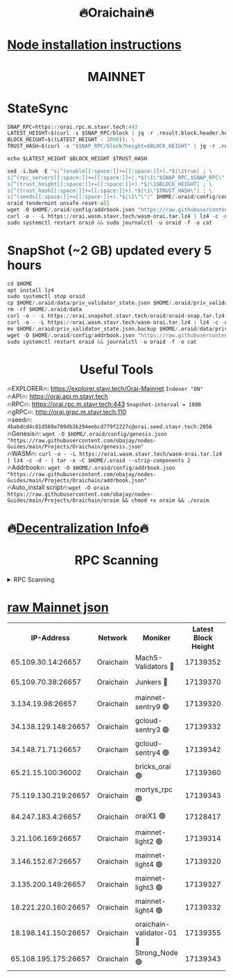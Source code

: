 <h1 align="center"> 🔥Oraichain🔥</h1>

[Node installation instructions](https://github.com/obajay/nodes-Guides/tree/main/Projects/Oraichain)
=
<h1 align="center"> MAINNET</h1>

# StateSync
```python
SNAP_RPC=https://orai.rpc.m.stavr.tech:443
LATEST_HEIGHT=$(curl -s $SNAP_RPC/block | jq -r .result.block.header.height); \
BLOCK_HEIGHT=$((LATEST_HEIGHT - 1000)); \
TRUST_HASH=$(curl -s "$SNAP_RPC/block?height=$BLOCK_HEIGHT" | jq -r .result.block_id.hash)

echo $LATEST_HEIGHT $BLOCK_HEIGHT $TRUST_HASH

sed -i.bak -E "s|^(enable[[:space:]]+=[[:space:]]+).*$|\1true| ; \
s|^(rpc_servers[[:space:]]+=[[:space:]]+).*$|\1\"$SNAP_RPC,$SNAP_RPC\"| ; \
s|^(trust_height[[:space:]]+=[[:space:]]+).*$|\1$BLOCK_HEIGHT| ; \
s|^(trust_hash[[:space:]]+=[[:space:]]+).*$|\1\"$TRUST_HASH\"| ; \
s|^(seeds[[:space:]]+=[[:space:]]+).*$|\1\"\"|" $HOME/.oraid/config/config.toml
oraid tendermint unsafe-reset-all
wget -O $HOME/.oraid/config/addrbook.json "https://raw.githubusercontent.com/obajay/nodes-Guides/main/Projects/Oraichain/addrbook.json"
curl -o - -L https://orai.wasm.stavr.tech/wasm-orai.tar.lz4 | lz4 -c -d - | tar -x -C $HOME/.oraid --strip-components 2
sudo systemctl restart oraid && sudo journalctl -u oraid -f -o cat
```
# SnapShot (~2 GB) updated every 5 hours
```python
cd $HOME
apt install lz4
sudo systemctl stop oraid
cp $HOME/.oraid/data/priv_validator_state.json $HOME/.oraid/priv_validator_state.json.backup
rm -rf $HOME/.oraid/data
curl -o - -L https://orai.snapshot.stavr.tech/oraid/oraid-snap.tar.lz4 | lz4 -c -d - | tar -x -C $HOME/.oraid --strip-components 2
curl -o - -L https://orai.wasm.stavr.tech/wasm-orai.tar.lz4 | lz4 -c -d - | tar -x -C $HOME/.oraid --strip-components 2
mv $HOME/.oraid/priv_validator_state.json.backup $HOME/.oraid/data/priv_validator_state.json
wget -O $HOME/.oraid/config/addrbook.json "https://raw.githubusercontent.com/obajay/nodes-Guides/main/Projects/Oraichain/addrbook.json"
sudo systemctl restart oraid && journalctl -u oraid -f -o cat
```

 <h1 align="center"> Useful Tools</h1>

🔥EXPLORER🔥:     https://explorer.stavr.tech/Orai-Mainnet        `Indexer "ON"` \
🔥API🔥:          https://orai.api.m.stavr.tech \
🔥RPC🔥:          https://orai.rpc.m.stavr.tech:443              `Snapshot-interval = 1000` \
🔥gRPC🔥:         http://orai.grpc.m.stavr.tech:110 \
🔥seed🔥:      `4babdcd4c81d589e789db3b294eebcd779f2227c@orai.seed.stavr.tech:2056` \
🔥Genesis🔥:   `wget -O $HOME/.oraid/config/genesis.json "https://raw.githubusercontent.com/obajay/nodes-Guides/main/Projects/Oraichain/genesis.json"` \
🔥WASM🔥:      `curl -o - -L https://orai.wasm.stavr.tech/wasm-orai.tar.lz4 | lz4 -c -d - | tar -x -C $HOME/.oraid --strip-components 2` \
🔥Addrbook🔥:  `wget -O $HOME/.oraid/config/addrbook.json "https://raw.githubusercontent.com/obajay/nodes-Guides/main/Projects/Oraichain/addrbook.json"` \
🔥Auto_install script🔥:`wget -O oraim https://raw.githubusercontent.com/obajay/nodes-Guides/main/Projects/Oraichain/oraim && chmod +x oraim && ./oraim`

🔥[Decentralization Info](https://github.com/obajay/StateSync-snapshots/tree/main/Projects/Oraichain/Decentralization)🔥
=
<h1 align="center"> RPC Scanning</h1>

<details>
<summary>RPC Scanning</summary>

<h2 align="center"> We scan nodes in real time every 4 hours. And we provide the final result of RPC endpoints.
We cannot influence the operation of these nodes in any way. </h2>


```python
If Voting Power is higher than 0 --> then the Node is a validator of the network and may be subject to attack and be a potential threat to the chain.
```
```python
We marked such validators with a red symbol
```

</details>

[raw Mainnet json](https://rpc-check.oraim.stavr.tech/oraim/rpc-oraim-result.json)
=


<table><tr><th>IP-Address</th><th>Network</th><th>Moniker</th><th>Latest Block Height</th><th>Earliest Block Height</th><th>Catching Up</th><th>Tx Index</th><th>Voting Power</th><th>Scan Time</th></tr><tr><td>65.109.30.14:26657</td><td>Oraichain</td><td>Mach5-Validators 🔴</td><td>17139352</td><td>0</td><td>False</td><td>off</td><td>212</td><td>2024-03-27T22:03:02.668634984UTC</td></tr><tr><td>65.109.70.38:26657</td><td>Oraichain</td><td>Junkers 🔴</td><td>17139370</td><td>0</td><td>False</td><td>off</td><td>197391</td><td>2024-03-27T22:03:18.402761116UTC</td></tr><tr><td>3.134.19.98:26657</td><td>Oraichain</td><td>mainnet-sentry9 🟢</td><td>17139320</td><td>1</td><td>False</td><td>on</td><td>0</td><td>2024-03-27T22:02:28.926675834UTC</td></tr><tr><td>34.138.129.148:26657</td><td>Oraichain</td><td>gcloud-sentry3 🟢</td><td>17139332</td><td>1</td><td>False</td><td>on</td><td>0</td><td>2024-03-27T22:02:43.921132319UTC</td></tr><tr><td>34.148.71.71:26657</td><td>Oraichain</td><td>gcloud-sentry4 🟢</td><td>17139342</td><td>1</td><td>False</td><td>on</td><td>0</td><td>2024-03-27T22:02:53.405607395UTC</td></tr><tr><td>65.21.15.100:36002</td><td>Oraichain</td><td>bricks_orai 🟢</td><td>17139360</td><td>15848470</td><td>False</td><td>on</td><td>0</td><td>2024-03-27T22:03:09.624307530UTC</td></tr><tr><td>75.119.130.219:26657</td><td>Oraichain</td><td>mortys_rpc 🟢</td><td>17139343</td><td>15960001</td><td>False</td><td>on</td><td>0</td><td>2024-03-27T22:02:54.059738027UTC</td></tr><tr><td>84.247.183.4:26657</td><td>Oraichain</td><td>oraiX1 🟢</td><td>17128417</td><td>16177601</td><td>False</td><td>on</td><td>0</td><td>2024-03-27T22:03:11.951385273UTC</td></tr><tr><td>3.21.106.169:26657</td><td>Oraichain</td><td>mainnet-light2 🟢</td><td>17139314</td><td>16436001</td><td>False</td><td>on</td><td>0</td><td>2024-03-27T22:02:19.237588235UTC</td></tr><tr><td>3.146.152.67:26657</td><td>Oraichain</td><td>mainnet-light4 🟢</td><td>17139320</td><td>16436001</td><td>False</td><td>on</td><td>0</td><td>2024-03-27T22:02:29.581400099UTC</td></tr><tr><td>3.135.200.149:26657</td><td>Oraichain</td><td>mainnet-light3 🟢</td><td>17139327</td><td>16436001</td><td>False</td><td>on</td><td>0</td><td>2024-03-27T22:02:36.509998726UTC</td></tr><tr><td>18.221.220.160:26657</td><td>Oraichain</td><td>mainnet-light4 🟢</td><td>17139332</td><td>16588001</td><td>False</td><td>on</td><td>0</td><td>2024-03-27T22:02:41.217058979UTC</td></tr><tr><td>18.198.141.150:26657</td><td>Oraichain</td><td>oraichain-validator-01 🔴</td><td>17139355</td><td>16650390</td><td>False</td><td>on</td><td>32574</td><td>2024-03-27T22:03:04.960061031UTC</td></tr><tr><td>65.108.195.175:26657</td><td>Oraichain</td><td>Strong_Node 🟢</td><td>17139343</td><td>17045001</td><td>False</td><td>on</td><td>0</td><td>2024-03-27T22:02:53.724869060UTC</td></tr></table>
